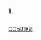 #### 1.
[ссылка](https://docs.google.com/document/d/1ZmvhUE9Rt29K-ilsqM6JsO2TNzfZ4YgqCkCFzL1XVOg/edit?usp=sharing)

